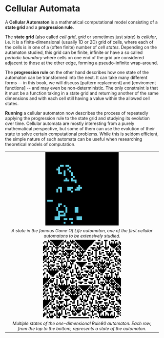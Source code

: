 # Cellular Automata

A **Cellular Automaton** is a mathmatical computational model consisting of a **state grid** and a **progression rule**.

The **state grid** (also called _cell grid_, _grid_ or sometimes just _state_) is _cellular_, i.e. it is a finite-dimensional (usually 1D or 2D) grid of cells, where each of the cells is in one of a (often finite) number of _cell states_.
Depending on the autamaton studied, this grid can be finite, infinite or have a so called _periodic boundary_ where cells on one end of the grid are considered adjacent to those at the other edge, forming a pseudo-infinite wrap-around.

The **progression rule** on the other hand describes how one state of the automaton can be transformed into the next. It can take many different forms -- in this book, we will discuss [pattern replacment] and [enviroment functions] -- and may even be non-deterministic.
The only constraint is that it must be a function taking in a state grid and returning another of the same dimensions and with each cell still having a value within the allowed cell states.

**Running** a cellular automaton now describes the process of repeatedly applying the progression rule to the state grid and studying its evolution over time.
Cellular automata are mostly interesting from a purely mathematical perspective, but some of them can use the evolution of their state to solve certain computational problems.
While this is seldom efficient, the simple nature of such automata can be useful when researching theoretical models of computation.

| |
| :-: |
| ![Game Of Life](automata_game_of_life.png) | 
| *A state in the famous _Game Of Life_ automaton, one of the first cellular automatons to be extensively studied.* |
| ![Rule 90](automata_rule90.png) |
| *Multiple states of the one-dimensional _Rule90_ automaton. Each row, from the top to the bottom, represents a state of the automaton.* |

